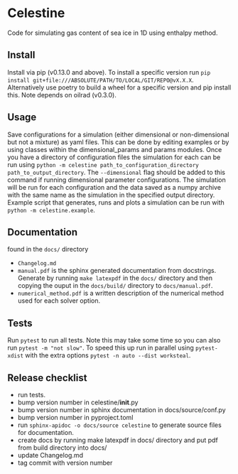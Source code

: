 # Celestine #

Code for simulating gas content of sea ice in 1D using enthalpy method.

## Install ##

Install via pip (v0.13.0 and above).
To install a specific version run `pip install git+file:///ABSOLUTE/PATH/TO/LOCAL/GIT/REPO@vX.X.X`.
Alternatively use poetry to build a wheel for a specific version and pip install this.
Note depends on oilrad (v0.3.0).

## Usage ##

Save configurations for a simulation (either dimensional or non-dimensional but not a mixture) as yaml files.
This can be done by editing examples or by using classes within the dimensional_params and params modules.
Once you have a directory of configuration files the simulation for each can be run using `python -m celestine path_to_configuration_directory path_to_output_directory`.
The `--dimensional` flag should be added to this command if running dimensional parameter configurations.
The simulation will be run for each configuration and the data saved as a numpy archive with the same name as the simulation in the specified output directory.
Example script that generates, runs and plots a simulation can be run with `python -m celestine.example`.

## Documentation ##

found in the `docs/` directory

- `Changelog.md`
- `manual.pdf` is the sphinx generated documentation from docstrings.
Generate by running `make latexpdf` in the `docs/` directory and then copying the ouput in the `docs/build/` directory to `docs/manual.pdf`. 
- `numerical_method.pdf` is a written description of the numerical method used for each solver option.

## Tests ##

Run `pytest` to run all tests.
Note this may take some time so you can also run `pytest -m "not slow"`.
To speed this up run in parallel using `pytest-xdist` with the extra options `pytest -n auto --dist worksteal`.

## Release checklist ##

- run tests.
- bump version number in celestine/__init__.py
- bump version number in sphinx documentation in docs/source/conf.py
- bump version number in pyproject.toml
- run `sphinx-apidoc -o docs/source celestine` to generate source files for documentation.
- create docs by running make latexpdf in docs/ directory and put pdf from build directory into docs/
- update Changelog.md
- tag commit with version number
